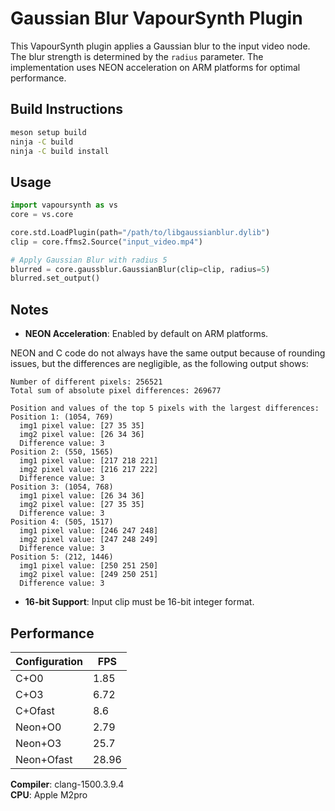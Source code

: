 # Gaussian Blur VapourSynth Plugin

This VapourSynth plugin applies a Gaussian blur to the input video node. The blur strength is determined by the `radius` parameter. The implementation uses NEON acceleration on ARM platforms for optimal performance.

## Build Instructions

```bash
meson setup build
ninja -C build
ninja -C build install
```

## Usage

```python
import vapoursynth as vs
core = vs.core

core.std.LoadPlugin(path="/path/to/libgaussianblur.dylib")
clip = core.ffms2.Source("input_video.mp4")

# Apply Gaussian Blur with radius 5
blurred = core.gaussblur.GaussianBlur(clip=clip, radius=5)
blurred.set_output()
```

## Notes

- **NEON Acceleration**: Enabled by default on ARM platforms.

NEON and C code do not always have the same output because of rounding issues, but the differences are negligible, as the following output shows:

```
Number of different pixels: 256521
Total sum of absolute pixel differences: 269677

Position and values of the top 5 pixels with the largest differences:
Position 1: (1054, 769)
  img1 pixel value: [27 35 35]
  img2 pixel value: [26 34 36]
  Difference value: 3
Position 2: (550, 1565)
  img1 pixel value: [217 218 221]
  img2 pixel value: [216 217 222]
  Difference value: 3
Position 3: (1054, 768)
  img1 pixel value: [26 34 36]
  img2 pixel value: [27 35 35]
  Difference value: 3
Position 4: (505, 1517)
  img1 pixel value: [246 247 248]
  img2 pixel value: [247 248 249]
  Difference value: 3
Position 5: (212, 1446)
  img1 pixel value: [250 251 250]
  img2 pixel value: [249 250 251]
  Difference value: 3
```

- **16-bit Support**: Input clip must be 16-bit integer format.


## Performance

| Configuration  | FPS    |
|----------------|--------|
| C+O0           | 1.85   |
| C+O3           | 6.72   |
| C+Ofast        | 8.6    |
| Neon+O0        | 2.79   |
| Neon+O3        | 25.7   |
| Neon+Ofast     | 28.96  |

**Compiler**: clang-1500.3.9.4  
**CPU**: Apple M2pro
